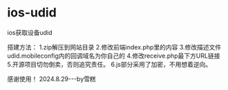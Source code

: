 # ios-udid
ios获取设备udid

搭建方法： 
1.zip解压到网站目录 
2.修改前端index.php里的内容 
3.修改描述文件udid.mobileconfig内的回调域名为你自己的 
4.修改receive.php最下方URL链接 
5.开源项目切勿倒卖，否则追究责任。 
6.js部分采用了加密，不用想着逆向。

感谢使用！ 2024.8.29---by雪糕
